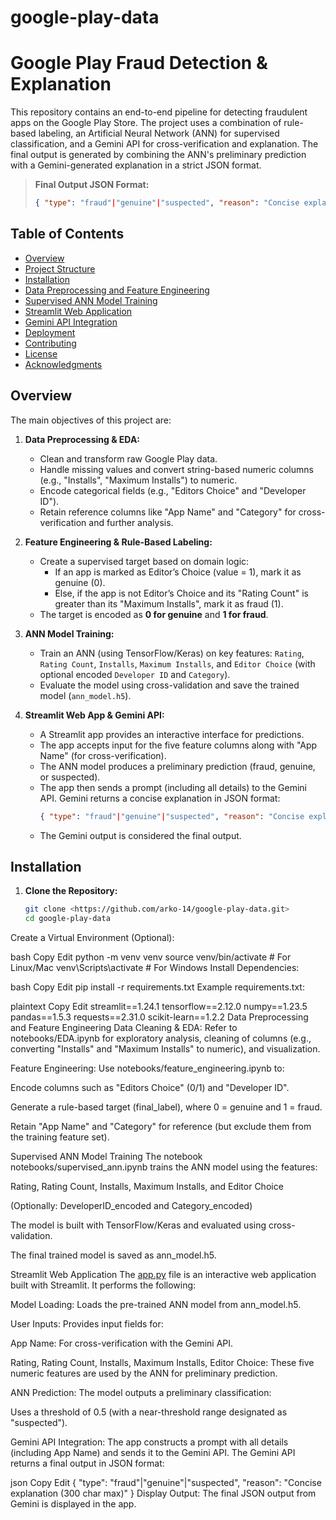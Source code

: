 # google-play-data

# Google Play Fraud Detection & Explanation

This repository contains an end-to-end pipeline for detecting fraudulent apps on the Google Play Store. The project uses a combination of rule-based labeling, an Artificial Neural Network (ANN) for supervised classification, and a Gemini API for cross-verification and explanation. The final output is generated by combining the ANN's preliminary prediction with a Gemini-generated explanation in a strict JSON format.

> **Final Output JSON Format:**  
> ```json
> { "type": "fraud"|"genuine"|"suspected", "reason": "Concise explanation (300 char max)" }
> ```

## Table of Contents

- [Overview](#overview)
- [Project Structure](#project-structure)
- [Installation](#installation)
- [Data Preprocessing and Feature Engineering](#data-preprocessing-and-feature-engineering)
- [Supervised ANN Model Training](#supervised-ann-model-training)
- [Streamlit Web Application](#streamlit-web-application)
- [Gemini API Integration](#gemini-api-integration)
- [Deployment](#deployment)
- [Contributing](#contributing)
- [License](#license)
- [Acknowledgments](#acknowledgments)

## Overview

The main objectives of this project are:

1. **Data Preprocessing & EDA:**  
   - Clean and transform raw Google Play data.
   - Handle missing values and convert string-based numeric columns (e.g., "Installs", "Maximum Installs") to numeric.
   - Encode categorical fields (e.g., "Editors Choice" and "Developer ID").  
   - Retain reference columns like "App Name" and "Category" for cross-verification and further analysis.

2. **Feature Engineering & Rule-Based Labeling:**  
   - Create a supervised target based on domain logic:
     - If an app is marked as Editor’s Choice (value = 1), mark it as genuine (0).
     - Else, if the app is not Editor’s Choice and its "Rating Count" is greater than its "Maximum Installs", mark it as fraud (1).
   - The target is encoded as **0 for genuine** and **1 for fraud**.

3. **ANN Model Training:**  
   - Train an ANN (using TensorFlow/Keras) on key features: `Rating`, `Rating Count`, `Installs`, `Maximum Installs`, and `Editor Choice` (with optional encoded `Developer ID` and `Category`).
   - Evaluate the model using cross-validation and save the trained model (`ann_model.h5`).

4. **Streamlit Web App & Gemini API:**  
   - A Streamlit app provides an interactive interface for predictions.
   - The app accepts input for the five feature columns along with "App Name" (for cross-verification).
   - The ANN model produces a preliminary prediction (fraud, genuine, or suspected).
   - The app then sends a prompt (including all details) to the Gemini API. Gemini returns a concise explanation in JSON format:
     ```json
     { "type": "fraud"|"genuine"|"suspected", "reason": "Concise explanation (300 char max)" }
     ```
   - The Gemini output is considered the final output.

## Installation

1. **Clone the Repository:**
    
    ```bash
    git clone <https://github.com/arko-14/google-play-data.git>
    cd google-play-data
    
    ```
    

Create a Virtual Environment (Optional):

bash
Copy
Edit
python -m venv venv
source venv/bin/activate   # For Linux/Mac
venv\Scripts\activate      # For Windows
Install Dependencies:

bash
Copy
Edit
pip install -r requirements.txt
Example requirements.txt:

plaintext
Copy
Edit
streamlit==1.24.1
tensorflow==2.12.0
numpy==1.23.5
pandas==1.5.3
requests==2.31.0
scikit-learn==1.2.2
Data Preprocessing and Feature Engineering
Data Cleaning & EDA:
Refer to notebooks/EDA.ipynb for exploratory analysis, cleaning of columns (e.g., converting "Installs" and "Maximum Installs" to numeric), and visualization.

Feature Engineering:
Use notebooks/feature_engineering.ipynb to:

Encode columns such as "Editors Choice" (0/1) and "Developer ID".

Generate a rule-based target (final_label), where 0 = genuine and 1 = fraud.

Retain "App Name" and "Category" for reference (but exclude them from the training feature set).

Supervised ANN Model Training
The notebook notebooks/supervised_ann.ipynb trains the ANN model using the features:

Rating, Rating Count, Installs, Maximum Installs, and Editor Choice

(Optionally: DeveloperID_encoded and Category_encoded)

The model is built with TensorFlow/Keras and evaluated using cross-validation.

The final trained model is saved as ann_model.h5.

Streamlit Web Application
The [app.py](http://app.py/) file is an interactive web application built with Streamlit. It performs the following:

Model Loading:
Loads the pre-trained ANN model from ann_model.h5.

User Inputs:
Provides input fields for:

App Name: For cross-verification with the Gemini API.

Rating, Rating Count, Installs, Maximum Installs, Editor Choice:
These five numeric features are used by the ANN for preliminary prediction.

ANN Prediction:
The model outputs a preliminary classification:

Uses a threshold of 0.5 (with a near-threshold range designated as "suspected").

Gemini API Integration:
The app constructs a prompt with all details (including App Name) and sends it to the Gemini API.
The Gemini API returns a final output in JSON format:

json
Copy
Edit
{ "type": "fraud"|"genuine"|"suspected", "reason": "Concise explanation (300 char max)" }
Display Output:
The final JSON output from Gemini is displayed in the app.
